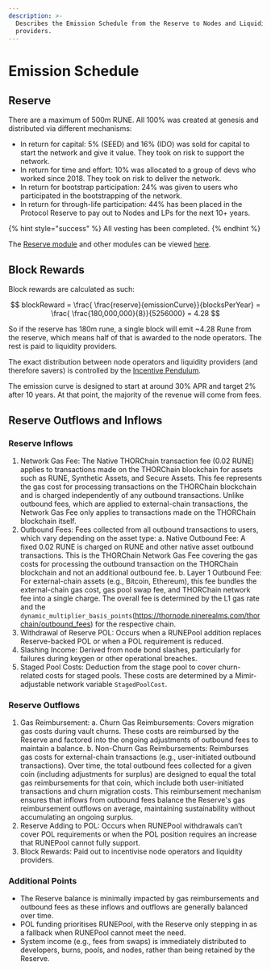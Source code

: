 ```yaml
---
description: >-
  Describes the Emission Schedule from the Reserve to Nodes and Liquidity
  providers.
---
```


# Emission Schedule

## Reserve

There are a maximum of 500m RUNE. All 100% was created at genesis and distributed via different mechanisms:

- In return for capital: 5% (SEED) and 16% (IDO) was sold for capital to start the network and give it value. They took on risk to support the network.
- In return for time and effort: 10% was allocated to a group of devs who worked since 2018. They took on risk to deliver the network.
- In return for bootstrap participation: 24% was given to users who participated in the bootstrapping of the network.
- In return for through-life participation: 44% has been placed in the Protocol Reserve to pay out to Nodes and LPs for the next 10+ years.

{% hint style="success" %}
All vesting has been completed.
{% endhint %}

The [Reserve module](https://runescan.io/address/thor1dheycdevq39qlkxs2a6wuuzyn4aqxhve4qxtxt) and other modules can be viewed [here](https://runescan.io/addresses).

## Block Rewards

Block rewards are calculated as such:

$$
blockReward = \frac{ \frac{reserve}{emissionCurve}}{blocksPerYear} = \frac{ \frac{180,000,000}{8}}{5256000} = 4.28
$$

So if the reserve has 180m rune, a single block will emit \~4.28 Rune from the reserve, which means half of that is awarded to the node operators. The rest is paid to liquidity providers.

The exact distribution between node operators and liquidity providers (and therefore savers) is controlled by the [Incentive Pendulum](incentive-pendulum.md).

The emission curve is designed to start at around 30% APR and target 2% after 10 years. At that point, the majority of the revenue will come from fees.

## Reserve Outflows and Inflows

### Reserve Inflows

1. Network Gas Fee: The Native THORChain transaction fee (0.02 RUNE) applies to transactions made on the THORChain blockchain for assets such as RUNE, Synthetic Assets, and Secure Assets. This fee represents the gas cost for processing transactions on the THORChain blockchain and is charged independently of any outbound transactions. Unlike outbound fees, which are applied to external-chain transactions, the Network Gas Fee only applies to transactions made on the THORChain blockchain itself.
2. Outbound Fees: Fees collected from all outbound transactions to users, which vary depending on the asset type:
a. Native Outbound Fee: A fixed 0.02 RUNE is charged on RUNE and other native asset outbound transactions. This is the THORChain Network Gas Fee covering the gas costs for processing the outbound transaction on the THORChain blockchain and not an additional outbound fee.
b. Layer 1 Outbound Fee: For external-chain assets (e.g., Bitcoin, Ethereum), this fee bundles the external-chain gas cost, gas pool swap fee, and THORChain network fee into a single charge. The overall fee is determined by the L1 gas rate and the `dynamic_multiplier_basis_points`(https://thornode.ninerealms.com/thorchain/outbound_fees) for the respective chain.
3. Withdrawal of Reserve POL: Occurs when a RUNEPool addition replaces Reserve-backed POL or when a POL requirement is reduced.
4. Slashing Income: Derived from node bond slashes, particularly for failures during keygen or other operational breaches.
5. Staged Pool Costs: Deduction from the stage pool to cover churn-related costs for staged pools. These costs are determined by a Mimir-adjustable network variable `StagedPoolCost`.

### Reserve Outflows

1. Gas Reimbursement:
a. Churn Gas Reimbursements: Covers migration gas costs during vault churns. These costs are reimbursed by the Reserve and factored into the ongoing adjustments of outbound fees to maintain a balance.
b. Non-Churn Gas Reimbursements: Reimburses gas costs for external-chain transactions (e.g., user-initiated outbound transactions). Over time, the total outbound fees collected for a given coin (including adjustments for surplus) are designed to equal the total gas reimbursements for that coin, which include both user-initiated transactions and churn migration costs.
This reimbursement mechanism ensures that inflows from outbound fees balance the Reserve's gas reimbursement outflows on average, maintaining sustainability without accumulating an ongoing surplus.
2. Reserve Adding to POL: Occurs when RUNEPool withdrawals can’t cover POL requirements or when the POL position requires an increase that RUNEPool cannot fully support.
3. Block Rewards: Paid out to incentivise node operators and liquidity providers.


###  Additional Points
- The Reserve balance is minimally impacted by gas reimbursements and outbound fees as these inflows and outflows are generally balanced over time.
- POL funding prioritises RUNEPool, with the Reserve only stepping in as a fallback when RUNEPool cannot meet the need.
- System income (e.g., fees from swaps) is immediately distributed to developers, burns, pools, and nodes, rather than being retained by the Reserve.
